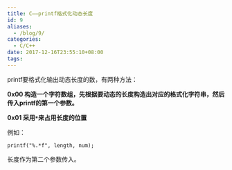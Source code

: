 ```yaml
---
title: C——printf格式化动态长度
id: 9
aliases:
  - /blog/9/
categories:
  - C/C++
date: 2017-12-16T23:55:10+08:00
tags:
---
```


printf要格式化输出动态长度的数，有两种方法：

**0x00 构造一个字符数组，先根据要动态的长度构造出对应的格式化字符串，然后传入printf的第一个参数。**

**0x01 采用`*`来占用长度的位置**

例如：
```
printf("%.*f", length, num);
```
长度作为第二个参数传入。
